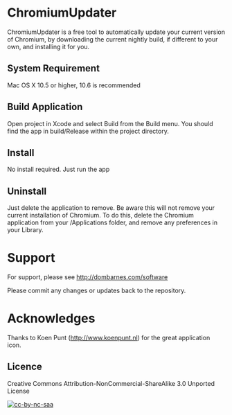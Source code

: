 # ChromiumUpdater #
ChromiumUpdater is a free tool to automatically update your current version of Chromium, by downloading the current nightly build, if different to your own, and installing it for you.  

## System Requirement ##
Mac OS X 10.5 or higher, 10.6 is recommended  

## Build Application ##
Open project in Xcode and select Build from the Build menu. You should find the app in build/Release within the project directory.  

## Install ##
No install required. Just run the app

## Uninstall ##
Just delete the application to remove. Be aware this will not remove your current installation of Chromium. To do this, delete the Chromium application from your /Applications folder, and remove any preferences in your Library.

# Support #
For support, please see http://dombarnes.com/software

Please commit any changes or updates back to the repository.

# Acknowledges #
Thanks to Koen Punt (http://www.koenpunt.nl) for the great application icon.

## Licence ##
Creative Commons Attribution-NonCommercial-ShareAlike 3.0 Unported License

[![cc-by-nc-saa](http://i.creativecommons.org/l/by-nc-sa/3.0/88x31.png "cc-by-nc-sa")](http://creativecommons.org/licenses/by-nc-sa/3.0/)